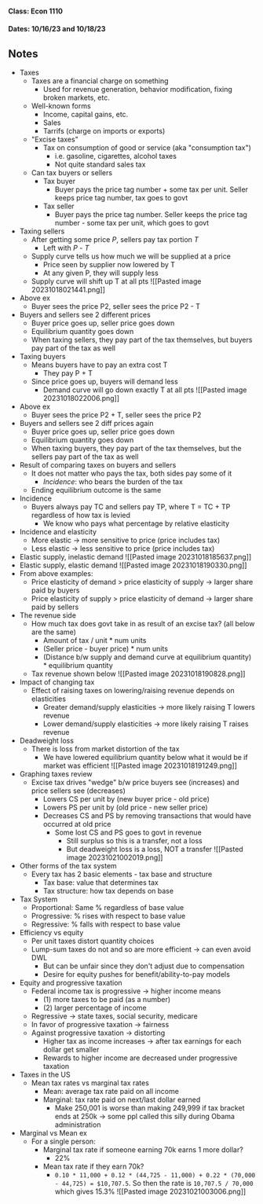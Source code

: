#### Class: Econ 1110
#### Dates: 10/16/23 and 10/18/23
## Notes

- Taxes
	- Taxes are a financial charge on something
		- Used for revenue generation, behavior modification, fixing broken markets, etc.
	- Well-known forms
		- Income, capital gains, etc.
		- Sales
		- Tarrifs (charge on imports or exports)
	- "Excise taxes"
		- Tax on consumption of good or service (aka "consumption tax")
			- i.e. gasoline, cigarettes, alcohol taxes
			- Not quite standard sales tax
	- Can tax buyers or sellers 
		- Tax buyer
			- Buyer pays the price tag number + some tax per unit. Seller keeps price tag number, tax goes to govt
		- Tax seller
			- Buyer pays the price tag number. Seller keeps the price tag number - some tax per unit, which goes to govt
- Taxing sellers
	- After getting some price *P*, sellers pay tax portion *T*
		- Left with *P* - *T*
	- Supply curve tells us how much we will be supplied at a price
		- Price seen by supplier now lowered by T
		- At any given P, they will supply less
	- Supply curve will shift up T at all pts
![[Pasted image 20231018021441.png]]
- Above ex
	- Buyer sees the price P2, seller sees the price P2 - T
- Buyers and sellers see 2 different prices
	- Buyer price goes up, seller price goes down
	- Equilibrium quantity goes down
	- When taxing sellers, they pay part of the tax themselves, but buyers pay part of the tax as well
- Taxing buyers
	- Means buyers have to pay an extra cost T
		- They pay P + T 
	- Since price goes up, buyers will demand less
		- Demand curve will go down exactly T at all pts
![[Pasted image 20231018022006.png]]
- Above ex
	- Buyer sees the price P2 + T, seller sees the price P2
- Buyers and sellers see 2 diff prices again
	- Buyer price goes up, seller price goes down
	- Equilibrium quantity goes down
	- When taxing buyers, they pay part of the tax themselves, but the sellers pay part of the tax as well
- Result of comparing taxes on buyers and sellers
	- It does not matter who pays the tax, both sides pay some of it
		- *Incidence*: who bears the burden of the tax
	- Ending equilibrium outcome is the same
- Incidence
	- Buyers always pay TC and sellers pay TP, where T = TC + TP regardless of how tax is levied
		- We know who pays what percentage by relative elasticity
- Incidence and elasticity
	- More elastic -> more sensitive to price (price includes tax)
	- Less elastic -> less sensitive to price (price includes tax)
- Elastic supply, inelastic demand
![[Pasted image 20231018185637.png]]
- Elastic supply, elastic demand
![[Pasted image 20231018190330.png]]
- From above examples:
	- Price elasticity of demand > price elasticity of supply -> larger share paid by buyers
	- Price elasticity of supply > price elasticity of demand -> larger share paid by sellers
- The revenue side
	- How much tax does govt take in as result of an excise tax? (all below are the same)
		- Amount of tax / unit * num units
		- (Seller price - buyer price) * num units 
		- (Distance b/w supply and demand curve at equilibrium quantity) * equilibrium quantity
	- Tax revenue shown below
![[Pasted image 20231018190828.png]]
- Impact of changing tax
	- Effect of raising taxes on lowering/raising revenue depends on elasticities
		- Greater demand/supply elasticities -> more likely raising T lowers revenue
		- Lower demand/supply elasticities -> more likely raising T raises revenue
- Deadweight loss
	- There is loss from market distortion of the tax
		- We have lowered equilibrium quantity below what it would be if market was efficient
![[Pasted image 20231018191249.png]]
- Graphing taxes review
	- Excise tax drives "wedge" b/w price buyers see (increases) and price sellers see (decreases)
		- Lowers CS per unit by (new buyer price - old price)
		- Lowers PS per unit by (old price - new seller price)
		- Decreases CS and PS by removing transactions that would have occurred at old price
			- Some lost CS and PS goes to govt in revenue
				- Still surplus so this is a transfer, not a loss
				- But deadweight loss is a loss, NOT a transfer
![[Pasted image 20231021002019.png]]
- Other forms of the tax system
	- Every tax has 2 basic elements - tax base and structure
		- Tax base: value that determines tax
		- Tax structure: how tax depends on base
- Tax System
	- Proportional: Same % regardless of base value
	- Progressive: % rises with respect to base value
	- Regressive: % falls with respect to base value
- Efficiency vs equity
	- Per unit taxes distort quantity choices
	- Lump-sum taxes do not and so are more efficient -> can even avoid DWL
		- But can be unfair since they don't adjust due to compensation
		- Desire for equity pushes for benefit/ability-to-pay models
- Equity and progressive taxation
	- Federal income tax is progressive -> higher income means
		- (1) more taxes to be paid (as a number)
		- (2) larger percentage of income
	- Regressive -> state taxes, social security, medicare
	- In favor of progressive taxation -> fairness
	- Against progressive taxation -> distorting
		- Higher tax as income increases -> after tax earnings for each dollar get smaller
		- Rewards to higher income are decreased under progressive taxation
- Taxes in the US
	- Mean tax rates vs marginal tax rates
		- Mean: average tax rate paid on all income
		- Marginal: tax rate paid on next/last dollar earned
			- Make 250,001 is worse than making 249,999 if tax bracket ends at 250k -> some ppl called this silly during Obama administration
- Marginal vs Mean ex
	- For a single person:
		- Marginal tax rate if someone earning 70k earns 1 more dollar?
			- 22%
		- Mean tax rate if they earn 70k?
			- `0.10 * 11,000 + 0.12 * (44,725 - 11,000) + 0.22 * (70,000 - 44,725) = $10,707.5`. So then the rate is `10,707.5 / 70,000` which gives 15.3%
![[Pasted image 20231021003006.png]]